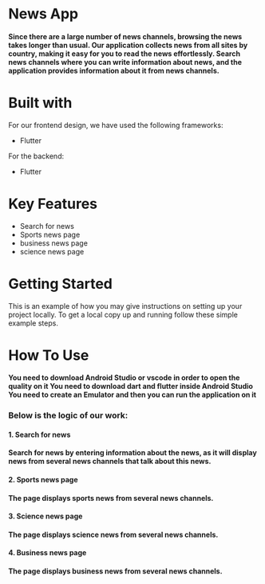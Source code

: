 # News App

#### Since there are a large number of news channels, browsing the news takes longer than usual. Our application collects news from all sites by country, making it easy for you to read the news effortlessly. Search news channels where you can write information about news, and the application provides information about it from news channels.

# Built with
For our frontend design, we have used the following frameworks:
* Flutter

For the backend:
* Flutter

# Key Features
 * Search for news
 * Sports news page 
 * business news page
 * science news page

# Getting Started 
This is an example of how you may give instructions on setting up your project locally. To get a local copy up and running follow these simple example steps.


# How To Use

#### You need to download Android Studio or vscode in order to open the quality on it You need to download dart and flutter inside Android Studio You need to create an Emulator and then you can run the application on it


### Below is the logic of our work:

#### 1. Search for news
#### Search for news by entering information about the news, as it will display news from several news channels that talk about this news.


#### 2. Sports news page
#### The page displays sports news from several news channels. 




#### 3. Science news page
#### The page displays science news from several news channels.

#### 4. Business news page
#### The page displays business news from several news channels.









